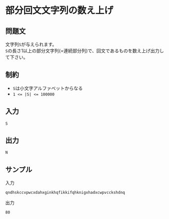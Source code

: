 # 部分回文文字列の数え上げ

## 問題文

文字列`S`が与えられます。  
`S`の長さ1以上の部分文字列(=連続部分列)で、回文であるものを数え上げ出力して下さい。

## 制約

- `S`は小文字アルファベットからなる
- `1 <= |S| <= 100000`

## 入力

```
S
```

## 出力

```
N
```

## サンプル

入力
```
qndhskccvpwcxdahxginkhqfikkifqhknigxhadxcwpvcckshdnq
```

出力
```
80
```
